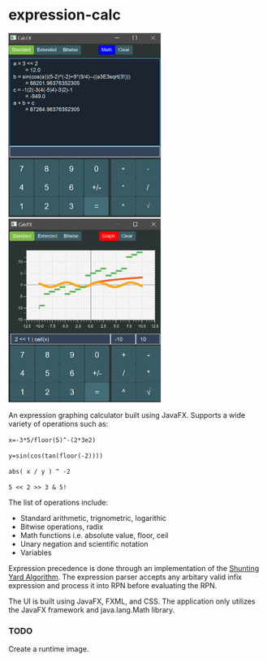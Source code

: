 # expression-calc
<img src="/assets/cdemo1.png" alt="calculator" width="300"/>
<img src="/assets/cdemo2.png" alt="calculator" width="300"/>

An expression graphing calculator built using JavaFX. Supports a wide variety of operations such as:

`x=-3*5/floor(5)^-(2*3e2)`

`y=sin(cos(tan(floor(-2))))`

`abs( x / y ) ^ -2`

`5 << 2 >> 3 & 5!`


The list of operations include:
* Standard arithmetic, trignometric, logarithic
* Bitwise operations, radix
* Math functions i.e. absolute value, floor, ceil
* Unary negation and scientific notation
* Variables

Expression precedence is done through an implementation of the [Shunting Yard Algorithm](https://en.wikipedia.org/wiki/Shunting_yard_algorithm).
The expression parser accepts any arbitary valid infix expression and process it into RPN before evaluating the RPN.


The UI is built using JavaFX, FXML, and CSS.
The application only utilizes the JavaFX framework and java.lang.Math library.

### TODO
Create a runtime image.
